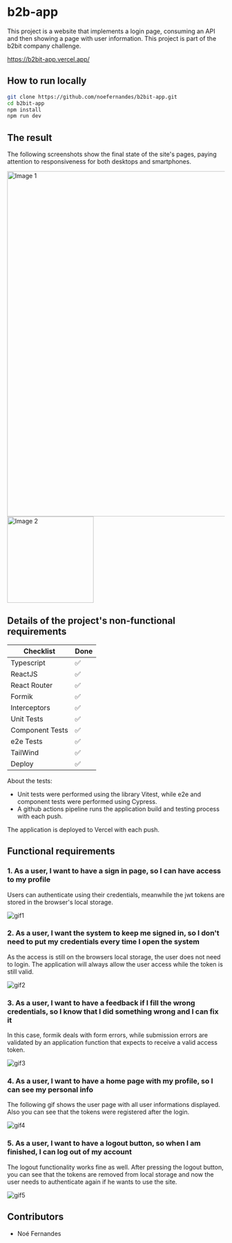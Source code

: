 # b2b-app 

This project is a website that implements a login page, consuming an API and then showing a page with user information. This project is part of the b2bit company challenge.

https://b2bit-app.vercel.app/

## How to run locally

```bash
git clone https://github.com/noefernandes/b2bit-app.git
cd b2bit-app
npm install
npm run dev
```

## The result

The following screenshots show the final state of the site's pages, paying attention to responsiveness for both desktops and smartphones.

<img src="https://github.com/noefernandes/b2bit-app/assets/36737390/f624289c-dcf7-48dd-80a5-79acbcad4173.png" alt="Image 1" align="center" style="width: 800px"/></td>
<img src="https://github.com/noefernandes/b2bit-app/assets/36737390/2a76262a-21f3-40b5-9d55-68da793572f9.png" alt="Image 2" align="center" style="width: 200px"/></td>

## Details of the project's non-functional requirements

| Checklist      | Done |
|----------------|------------------|
| Typescript | :white_check_mark: |
| ReactJS | :white_check_mark: |
| React Router | :white_check_mark: |
| Formik | :white_check_mark: |
| Interceptors | :white_check_mark: |
| Unit Tests | :white_check_mark: |
| Component Tests | :white_check_mark: |
| e2e Tests | :white_check_mark: |
| TailWind | :white_check_mark: |
| Deploy | :white_check_mark: |

About the tests:

- Unit tests were performed using the library Vitest, while e2e and component tests were performed using Cypress.
- A github actions pipeline runs the application build and testing process with each push.

The application is deployed to Vercel with each push.

## Functional requirements

### 1. As a user, I want to have a sign in page, so I can have access to my profile
Users can authenticate using their credentials, meanwhile the jwt tokens are stored in the browser's local storage.

![gif1](https://github.com/noefernandes/b2bit-app/assets/36737390/b3c09179-fcc3-4cb1-a045-e5d234dcd075)

### 2. As a user, I want the system to keep me signed in, so I don't need to put my credentials every time I open the system
As the access is still on the browsers local storage, the user does not need to login. The application will always allow the user access while the token is still valid.

![gif2](https://github.com/noefernandes/b2bit-app/assets/36737390/f768e000-c890-483e-804a-adf3f9badde1)

### 3. As a user, I want to have a feedback if I fill the wrong credentials, so I know that I did something wrong and I can fix it
In this case, formik deals with form errors, while submission errors are validated by an application function that expects to receive a valid access token.

![gif3](https://github.com/noefernandes/b2bit-app/assets/36737390/9dad4d2a-dc9f-4da8-850f-d6922d720cf4)

### 4. As a user, I want to have a home page with my profile, so I can see my personal info
The following gif shows the user page with all user informations displayed. Also you can see that the tokens were registered after the login.

![gif4](https://github.com/noefernandes/b2bit-app/assets/36737390/ea060449-9e28-47f7-8d5b-8c79bebc5e91)

### 5. As a user, I want to have a logout button, so when I am finished, I can log out of my account
The logout functionality works fine as well. After pressing the logout button, you can see that the tokens are removed from local storage and now the user needs to authenticate again if he wants to use the site.

![gif5](https://github.com/noefernandes/b2bit-app/assets/36737390/244aa75b-1309-4852-83b9-30f03b97f97f)

## Contributors

- Noé Fernandes
